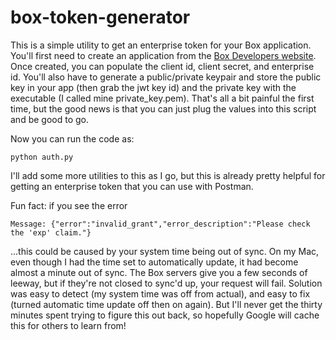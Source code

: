 # box-token-generator

This is a simple utility to get an enterprise token for your Box application. You'll first need to create an application from the [Box Developers website](https://developers.box.com). Once created, you can populate the client id, client secret, and enterprise id. You'll also have to generate a public/private keypair and store the public key in your app (then grab the jwt key id) and the private key with the executable (I called mine private_key.pem). That's all a bit painful the first time, but the good news is that you can just plug the values into this script and be good to go.

Now you can run the code as:

```
python auth.py
```

I'll add some more utilities to this as I go, but this is already pretty helpful for getting an enterprise token that you can use with Postman.

Fun fact: if you see the error 

```
Message: {"error":"invalid_grant","error_description":"Please check the 'exp' claim."} 
```

...this could be caused by your system time being out of sync. On my Mac, even though I had the time set to automatically update, it had become almost a minute out of sync. The Box servers give you a few seconds of leeway, but if they're not closed to sync'd up, your request will fail. Solution was easy to detect (my system time was off from actual), and easy to fix (turned automatic time update off then on again). But I'll never get the thirty minutes spent trying to figure this out back, so hopefully Google will cache this for others to learn from!






